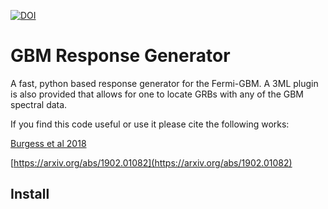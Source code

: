 [![DOI](https://zenodo.org/badge/DOI/10.5281/zenodo.2590555.svg)](https://doi.org/10.5281/zenodo.2590555)

# GBM Response Generator

A fast, python based response generator for the Fermi-GBM. A 3ML plugin is also provided that allows for one to locate GRBs with any of the GBM spectral data. 

If you find this code useful or use it please cite the following works:

[Burgess et al 2018](https://academic.oup.com/mnras/article/476/2/1427/4670828)

[https://arxiv.org/abs/1902.01082](https://arxiv.org/abs/1902.01082)


## Install

